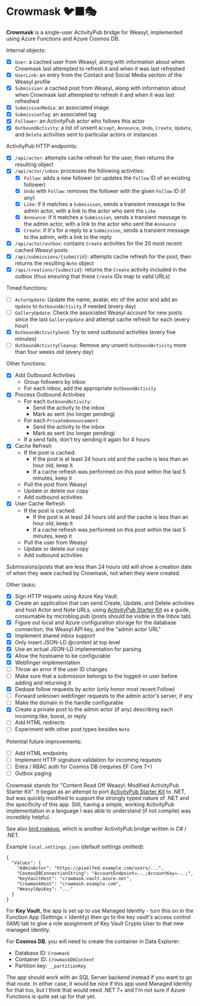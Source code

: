 ﻿# Crowmask 🐦‍⬛🎭

**Crowmask** is a single-user ActivityPub bridge for Weasyl, implemented using Azure Functions and Azure Cosmos DB.

Internal objects:

- [x] `User`: a cached user from Weasyl, along with information about when Crowmask last attempted to refresh it and when it was last refreshed
- [x] `UserLink`: an entry from the Contact and Social Media section of the Weasyl profile
- [x] `Submission`: a cached post from Weasyl, along with information about when Crowmask last attempted to refresh it and when it was last refreshed
- [x] `SubmissionMedia`: an associated image
- [x] `SubmissionTag`: an associated tag
- [x] `Follower`: an ActivityPub actor who follows this actor
- [x] `OutboundActivity`: a list of unsent `Accept`, `Announce`, `Undo`, `Create`, `Update`, and `Delete` activities sent to particular actors or instances

ActivityPub HTTP endpoints:

- [x] `/api/actor`: attempts cache refresh for the user, then returns the resulting object
- [x] `/api/actor/inbox`: processes the following activities:
    - [x] `Follow`: adds a new follower (or updates the `Follow` ID of an existing follower)
    - [x] `Undo` with `Follow`: removes the follower with the given `Follow` ID (if any)
    - [x] `Like`: if it matches a `Submission`, sends a transient message to the admin actor, with a link to the actor who sent the `Like`
    - [x] `Announce`: if it matches a `Submission`, sends a transient message to the admin actor, with a link to the actor who sent the `Announce`
    - [x] `Create`: if it's for a reply to a `Submission`, sends a transient message to the admin, with a link to the reply
- [x] `/api/actor/outbox`: contains `Create` activities for the 20 most recent cached Weasyl posts
- [x] `/api/submissions/{submitid}`: attempts cache refresh for the post, then returns the resulting `Note` object
- [x] `/api/creations/{submitid}`: returns the `Create` activity included in the outbox (thus ensuring that these `Create` IDs map to valid URLs)

Timed functions:

- [ ] `ActorUpdate`: Update the name, avatar, etc of the actor and add an `Update` to `OutboundActivity` if needed (every day)
- [ ] `GalleryUpdate`: Check the associated Weasyl account for new posts since the last `GalleryUpdate` and attempt cache refresh for each (every hour)
- [x] `OutboundActivitySend`: Try to send outbound activities (every five minutes)
- [ ] `OutboundActivityCleanup`: Remove any unsent `OutboundActivity` more than four weeks old (every day)

Other functions:

- [x] Add Outbound Activities
    * Group followers by inbox
    * For each inbox, add the appropriate `OutboundActivity`
- [x] Process Outbound Activities
    * For each `OutboundActivity`:
        * Send the activity to the inbox
        * Mark as sent (no longer pending)
    * For each `PrivateAnnouncement`:
        * Send the activity to the inbox
        * Mark as sent (no longer pending)
    * If a send fails, don't try sending it again for 4 hours
- [x] Cache Refresh
    * If the post is cached:
        * If the post is at least 24 hours old and the cache is less than an hour old, keep it
        * If a cache refresh was performed on this post within the last 5 minutes, keep it
    * Pull the post from Weasyl
    * Update or delete our copy
    * Add outbound activities
- [x] User Cache Refresh
    * If the post is cached:
        * If the post is at least 24 hours old and the cache is less than an hour old, keep it
        * If a cache refresh was performed on this post within the last 5 minutes, keep it
    * Pull the user from Weasyl
    * Update or delete our copy
    * Add outbound activities

Submissions/posts that are less than 24 hours old will show a creation date of
when they were cached by Crowmask, not when they were created.

Other tasks:

- [x] Sign HTTP requets using Azure Key Vault
- [x] Create an application that can send Create, Update, and Delete activities and host Actor and Note URLs,
      using [ActivityPub Starter Kit](https://github.com/jakelazaroff/activitypub-starter-kit) as a guide,
      consumable by microblog.pub (posts should be visible in the Inbox tab)
- [x] Figure out local and Azure configuration storage for the database connection, the Weasyl API key, and the "admin actor URL"
- [x] Implement shared inbox support
- [x] Only insert JSON-LD @context at top level
- [x] Use an actual JSON-LD implementation for parsing
- [x] Allow the hostname to be configurable
- [x] Webfinger implementation
- [ ] Throw an error if the user ID changes
- [ ] Make sure that a submission belongs to the logged-in user before adding and returning it
- [x] Dedupe follow requests by actor (only honor most recent Follow)
- [ ] Forward unknown webfinger requests to the admin actor's server, if any
- [ ] Make the domain in the handle configurable
- [x] Create a private post to the admin actor (if any) describing each incoming like, boost, or reply
- [ ] Add HTML redirects
- [ ] Experiment with other post types besides `Note`

Potential future improvements:

- [ ] Add HTML endpoints
- [ ] Implement HTTP signature validation for incoming requests
- [ ] Entra / RBAC auth for Cosmos DB (requires EF Core 7+)
- [ ] Outbox paging

Crowmask stands for "Content Read Off Weasyl: Modified ActivityPub Starter Kit". It began as an attempt
to port [ActivityPub Starter Kit](https://github.com/jakelazaroff/activitypub-starter-kit) to .NET, but
was quickly modified to support the strongly typed nature of .NET and the specificity of this app.
Still, having a simple, working ActivityPub implementation in a language I was able to understand (if
not compile) was incredibly helpful.

See also [bird.makeup](https://sr.ht/~cloutier/bird.makeup/), which is another
ActivityPub bridge written in C# / .NET.

Example `local.settings.json` (default settings omitted):

    {
      "Values": {
        "AdminActor": "https://pixelfed.example.com/users/...",
        "CosmosDBConnectionString": "AccountEndpoint=...;AccountKey=...;",
        "KeyVaultHost": "crowmask.vault.azure.net",
        "CrowmaskHost": "crowmask.example.com",
        "WeasylApiKey": "..."
      }
    }

For **Key Vault**, the app is set up to use Managed Identity - turn this on in
the Function App (Settings > Identity) then go to the key vault's access
control (IAM) tab to give a role assignment of Key Vault Crypto User to that
new managed identity.

For **Cosmos DB**, you will need to create the container in Data Explorer:

* Database ID: `Crowmask`
* Container ID: `CrowmaskDbContext`
* Partition key: `__partitionKey`

The app should work with an SQL Server backend instead if you want to go that route.
In either case, it would be nice if this app used Managed Identity for that too, but
I think that would need .NET 7+ and I'm not sure if Azure Functions is quite set up
for that yet.
